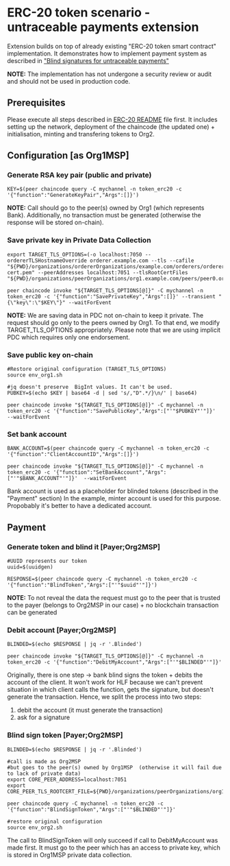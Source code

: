 # ERC-20 token scenario - untraceable payments extension

Extension builds on top of already existing "ERC-20 token smart contract" implementation.
It demonstrates how to implement payment system as described in ["Blind signatures for untraceable payments"](http://www.hit.bme.hu/~buttyan/courses/BMEVIHIM219/2009/Chaum.BlindSigForPayment.1982.PDF)

**NOTE:**
The implementation has not undergone a security review or audit and should not be used in production code.

## Prerequisites 

Please execute all steps described in [ERC-20 README](README.md) file first. It includes setting up the network, deployment of the chaincode (the updated one) + initialisation, minting and transfering tokens to Org2.

## Configuration \[as Org1MSP]

### Generate RSA key pair (public and private) 
```
KEY=$(peer chaincode query -C mychannel -n token_erc20 -c '{"function":"GenerateKeyPair","Args":[]}')
```

**NOTE:**
Call should go to the peer(s) owned by Org1 (which represents Bank).
Additionally, no transaction must be generated (otherwise the response will be stored on-chain).

### Save private key in Private Data Collection
```
export TARGET_TLS_OPTIONS=(-o localhost:7050 --ordererTLSHostnameOverride orderer.example.com --tls --cafile "${PWD}/organizations/ordererOrganizations/example.com/orderers/orderer.example.com/msp/tlscacerts/tlsca.example.com-cert.pem" --peerAddresses localhost:7051 --tlsRootCertFiles "${PWD}/organizations/peerOrganizations/org1.example.com/peers/peer0.org1.example.com/tls/ca.crt")

peer chaincode invoke "${TARGET_TLS_OPTIONS[@]}" -C mychannel -n token_erc20 -c '{"function":"SavePrivateKey","Args":[]}' --transient "{\"key\":\"$KEY\"}" --waitForEvent
```

**NOTE:**
We are saving data in PDC not on-chain to keep it private. The request should go only to the peers owned by Org1. To that end, we modify TARGET_TLS_OPTIONS appropriately. 
Please note that we are using implicit PDC which requires only one endorsement.

### Save public key on-chain
```
#Restore original configuration (TARGET_TLS_OPTIONS)
source env_org1.sh 

#jq doesn't preserve  BigInt values. It can't be used.
PUBKEY=$(echo $KEY | base64 -d | sed 's/,"D".*/}\n/' | base64) 

peer chaincode invoke "${TARGET_TLS_OPTIONS[@]}" -C mychannel -n token_erc20 -c '{"function":"SavePublicKey","Args":["'"$PUBKEY"'"]}'  --waitForEvent
```

### Set bank account 
```
BANK_ACCOUNT=$(peer chaincode query -C mychannel -n token_erc20 -c '{"function":"ClientAccountID","Args":[]}')

peer chaincode invoke "${TARGET_TLS_OPTIONS[@]}" -C mychannel -n token_erc20 -c '{"function":"SetBankAccount","Args":["'"$BANK_ACCOUNT"'"]}'  --waitForEvent
```

Bank account is used as a placeholder for blinded tokens (described in the "Payment" section)
In the example, minter account is used for this purpose. Propobably it's better to have a dedicated account.

## Payment 

### Generate token and blind it \[Payer;Org2MSP]
```
#UUID represents our token
uuid=$(uuidgen)

RESPONSE=$(peer chaincode query -C mychannel -n token_erc20 -c '{"function":"BlindToken","Args":["'"$uuid"'"]}') 
```

**NOTE:**
To not reveal the data the request must go to the peer that is trusted to the payer (belongs to Org2MSP in our case) + no blockchain transaction can be generated

### Debit account \[Payer;Org2MSP]
```
BLINDED=$(echo $RESPONSE | jq -r '.Blinded')

peer chaincode invoke "${TARGET_TLS_OPTIONS[@]}" -C mychannel -n token_erc20 -c '{"function":"DebitMyAccount","Args":["'"$BLINDED"'"]}'
```

Originally, there is one step -> bank blind signs the token + debits the account of the client. It won't work for HLF because we can't prevent situation in which client calls the function, gets the signature, but doesn't generate the transaction. Hence, we split the  process into two steps:
1. debit the account (it must generate the transaction)
2. ask for a signature

### Blind sign token \[Payer;Org2MSP]
```
BLINDED=$(echo $RESPONSE | jq -r '.Blinded')

#call is made as Org2MSP
#but goes to the peer(s) owned by Org1MSP  (otherwise it will fail due to lack of private data) 
export CORE_PEER_ADDRESS=localhost:7051 
export CORE_PEER_TLS_ROOTCERT_FILE=${PWD}/organizations/peerOrganizations/org1.example.com/peers/peer0.org1.example.com/tls/ca.crt

peer chaincode query -C mychannel -n token_erc20 -c '{"function":"BlindSignToken","Args":["'"$BLINDED"'"]}'

#restore original configuration
source env_org2.sh 
```

The call to BlindSignToken will only succeed if call to DebitMyAccount was made first. It must go to the peer which has an access to private key, which is stored in Org1MSP private data collection.
